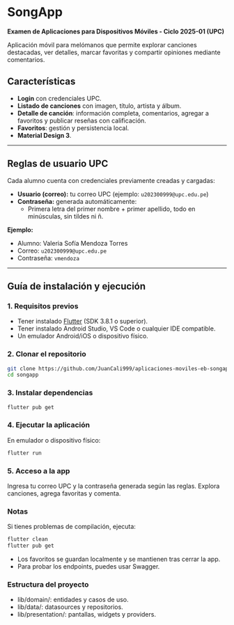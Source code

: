 # SongApp

**Examen de Aplicaciones para Dispositivos Móviles - Ciclo 2025-01 (UPC)**

Aplicación móvil para melómanos que permite explorar canciones destacadas, ver detalles, marcar favoritas y compartir opiniones mediante comentarios.

## Características

- **Login** con credenciales UPC.
- **Listado de canciones** con imagen, título, artista y álbum.
- **Detalle de canción**: información completa, comentarios, agregar a favoritos y publicar reseñas con calificación.
- **Favoritos**: gestión y persistencia local.
- **Material Design 3**.

---

## Reglas de usuario UPC

Cada alumno cuenta con credenciales previamente creadas y cargadas:

- **Usuario (correo):** tu correo UPC (ejemplo: `u202300999@upc.edu.pe`)
- **Contraseña:** generada automáticamente:
  - Primera letra del primer nombre + primer apellido, todo en minúsculas, sin tildes ni ñ.

**Ejemplo:**

- Alumno: Valeria Sofía Mendoza Torres  
- Correo: `u202300999@upc.edu.pe`  
- Contraseña: `vmendoza`

---

## Guía de instalación y ejecución

### 1. Requisitos previos

- Tener instalado [Flutter](https://docs.flutter.dev/get-started/install) (SDK 3.8.1 o superior).
- Tener instalado Android Studio, VS Code o cualquier IDE compatible.
- Un emulador Android/iOS o dispositivo físico.

### 2. Clonar el repositorio

```sh
git clone https://github.com/JuanCali999/aplicaciones-moviles-eb-songapp.git
cd songapp
```

### 3. Instalar dependencias

```sh
flutter pub get
```

### 4. Ejecutar la aplicación

   En emulador o dispositivo físico:
```sh
flutter run
```

### 5. Acceso a la app

   Ingresa tu correo UPC y la contraseña generada según las reglas.
   Explora canciones, agrega favoritas y comenta.

### Notas

Si tienes problemas de compilación, ejecuta:

```sh
flutter clean
flutter pub get
```

- Los favoritos se guardan localmente y se mantienen tras cerrar la app.
- Para probar los endpoints, puedes usar Swagger.

### Estructura del proyecto

- lib/domain/: entidades y casos de uso.
- lib/data/: datasources y repositorios.
- lib/presentation/: pantallas, widgets y providers.


